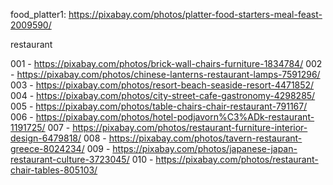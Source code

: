 food_platter1: https://pixabay.com/photos/platter-food-starters-meal-feast-2009590/

restaurant

001 - https://pixabay.com/photos/brick-wall-chairs-furniture-1834784/
002 - https://pixabay.com/photos/chinese-lanterns-restaurant-lamps-7591296/
003 - https://pixabay.com/photos/resort-beach-seaside-resort-4471852/
004 - https://pixabay.com/photos/city-street-cafe-gastronomy-4298285/
005 - https://pixabay.com/photos/table-chairs-chair-restaurant-791167/
006 - https://pixabay.com/photos/hotel-podjavorn%C3%ADk-restaurant-1191725/
007 - https://pixabay.com/photos/restaurant-furniture-interior-design-6479818/
008 - https://pixabay.com/photos/tavern-restaurant-greece-8024234/
009 - https://pixabay.com/photos/japanese-japan-restaurant-culture-3723045/
010 - https://pixabay.com/photos/restaurant-chair-tables-805103/

